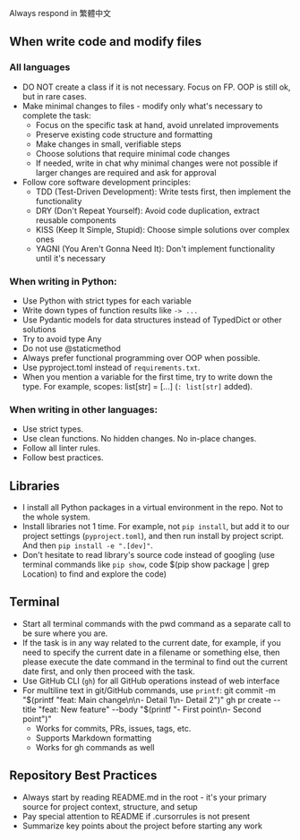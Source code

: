 Always respond in 繁體中文

## When write code and modify files

### All languages

- DO NOT create a class if it is not necessary. Focus on FP. OOP is still ok, but in rare cases.
- Make minimal changes to files - modify only what's necessary to complete the task:
  - Focus on the specific task at hand, avoid unrelated improvements
  - Preserve existing code structure and formatting
  - Make changes in small, verifiable steps
  - Choose solutions that require minimal code changes
  - If needed, write in chat why minimal changes were not possible if larger changes are required and ask for approval
- Follow core software development principles:
  - TDD (Test-Driven Development): Write tests first, then implement the functionality
  - DRY (Don't Repeat Yourself): Avoid code duplication, extract reusable components
  - KISS (Keep It Simple, Stupid): Choose simple solutions over complex ones
  - YAGNI (You Aren't Gonna Need It): Don't implement functionality until it's necessary

### When writing in Python:

- Use Python with strict types for each variable
- Write down types of function results like `-> ...`
- Use Pydantic models for data structures instead of TypedDict or other solutions
- Try to avoid type Any
- Do not use @staticmethod
- Always prefer functional programming over OOP when possible.
- Use pyproject.toml instead of `requirements.txt`.
- When you mention a variable for the first time, try to write down the type. For example, scopes: list[str] = [...] (`: list[str]` added).

### When writing in other languages:

- Use strict types.
- Use clean functions. No hidden changes. No in-place changes.
- Follow all linter rules.
- Follow best practices.

## Libraries

- I install all Python packages in a virtual environment in the repo. Not to the whole system.
- Install libraries not 1 time. For example, not `pip install`, but add it to our project settings (`pyproject.toml`), and then run install by project script. And then `pip install -e ".[dev]"`.
- Don't hesitate to read library's source code instead of googling (use terminal commands like `pip show`, code $(pip show package | grep Location) to find and explore the code)

## Terminal

- Start all terminal commands with the pwd command as a separate call to be sure where you are.
- If the task is in any way related to the current date, for example, if you need to specify the current date in a filename or something else, then please execute the date command in the terminal to find out the current date first, and only then proceed with the task.
- Use GitHub CLI (`gh`) for all GitHub operations instead of web interface
- For multiline text in git/GitHub commands, use `printf`:
  git commit -m "$(printf "feat: Main change\n\n- Detail 1\n- Detail 2")"
  gh pr create --title "feat: New feature" --body "$(printf "- First point\n- Second point")"
  - Works for commits, PRs, issues, tags, etc.
  - Supports Markdown formatting
  - Works for gh commands as well

## Repository Best Practices

- Always start by reading README.md in the root - it's your primary source for project context, structure, and setup
- Pay special attention to README if .cursorrules is not present
- Summarize key points about the project before starting any work

